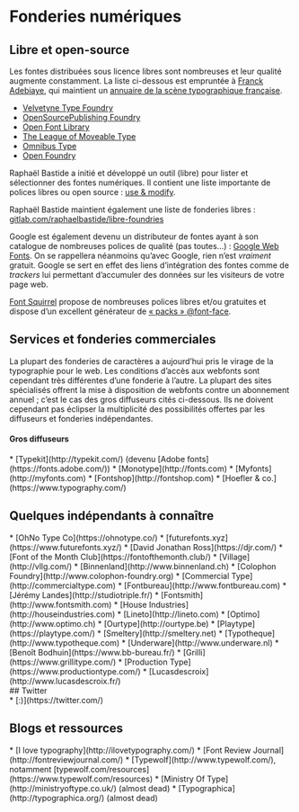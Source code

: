# Fonderies numériques



## Libre et open-source

Les fontes distribuées sous licence libres sont nombreuses et leur qualité augmente constamment. La liste ci-dessous est empruntée à [Franck Adebiaye](http://fadebiaye.com/), qui maintient un [annuaire de la scène typographique française](http://www.fadebiaye.com/type/1554/typo_scene_fr.html).

*   [Velvetyne Type Foundry](http://velvetyne.fr/)
*   [OpenSourcePublishing Foundry](http://ospublish.constantvzw.org/foundry/)
*   [Open Font Library](http://openfontlibrary.org/)
*   [The League of Moveable Type](http://www.theleagueofmoveabletype.com/)
*   [Omnibus Type](http://www.omnibus-type.com/)
*   [Open Foundry](https://open-foundry.com/)

Raphaël Bastide a initié et développé un outil (libre) pour lister et sélectionner des fontes numériques. Il contient une liste importante de polices libres ou open source : [use & modify](http://usemodify.com/).

Raphaël Bastide maintient également une liste de fonderies libres : [gitlab.com/raphaelbastide/libre-foundries](https://gitlab.com/raphaelbastide/libre-foundries)

Google est également devenu un distributeur de fontes ayant à son catalogue de nombreuses polices de qualité (pas toutes…) : [Google Web Fonts](http://www.google.com/webfonts). <span class="blink">On se rappellera néanmoins qu’avec Google, rien n’est _vraiment_ gratuit. Google se sert en effet des liens d’intégration des fontes comme de _trackers_ lui permettant d’accumuler des données sur les visiteurs de votre page web</span>.

[Font Squirrel](http://www.fontsquirrel.com/) propose de nombreuses polices libres et/ou gratuites et dispose d’un excellent générateur de [« packs » @font-face](http://www.fontsquirrel.com/fontface/generator).

## Services et fonderies commerciales

La plupart des fonderies de caractères a aujourd’hui pris le virage de la typographie pour le web. Les conditions d’accès aux webfonts sont cependant très différentes d’une fonderie à l’autre. La plupart des sites spécialisés offrent la mise à disposition de webfonts contre un abonnement annuel ; c’est le cas des gros diffuseurs cités ci-dessous. Ils ne doivent cependant pas éclipser la multiplicité des possibilités offertes par les diffuseurs et fonderies indépendantes.

#### Gros diffuseurs

<div class="gridlist" markdown="1">
*   [Typekit](http://typekit.com/) (devenu [Adobe fonts](https://fonts.adobe.com/))
*   [Monotype](http://fonts.com)
*   [Myfonts](http://myfonts.com)
*   [Fontshop](http://fontshop.com)
*   [Hoefler & co.](https://www.typography.com/)
</div>

## Quelques indépendants à connaître

<div class="gridlist" markdown="1">
*   [OhNo Type Co](https://ohnotype.co/)
*   [futurefonts.xyz](https://www.futurefonts.xyz/)
*   [David Jonathan Ross](https://djr.com/)
*   [Font of the Month Club](https://fontofthemonth.club/)
*   [Village](http://vllg.com/)
*   [Binnenland](http://www.binnenland.ch)
*   [Colophon Foundry](http://www.colophon-foundry.org)
*   [Commercial Type](http://commercialtype.com)
*   [Fontbureau](http://www.fontbureau.com)
*   [Jérémy Landes](http://studiotriple.fr/)
*   [Fontsmith](http://www.fontsmith.com)
*   [House Industries](http://houseindustries.com)
*   [Lineto](http://lineto.com)
*   [Optimo](http://www.optimo.ch)
*   [Ourtype](http://ourtype.be)
*   [Playtype](https://playtype.com/)
*   [Smeltery](http://smeltery.net)
*   [Typotheque](http://www.typotheque.com)
*   [Underware](http://www.underware.nl)
*   [Benoît Bodhuin](https://www.bb-bureau.fr/)
*   [Grilli](https://www.grillitype.com/)
*   [Production Type](https://www.productiontype.com/)
*   [Lucasdescroix](http://www.lucasdescroix.fr/)
</div>
## Twitter

<div class="gridlist" markdown="1">
*   [:)](https://twitter.com/)
</div>

## Blogs et ressources

<div class="gridlist" markdown="1">
*   [I love typography](http://ilovetypography.com/)
*   [Font Review Journal](http://fontreviewjournal.com/)
*   [Typewolf](http://www.typewolf.com/), notamment [typewolf.com/resources](https://www.typewolf.com/resources)
*   [Ministry Of Type](http://ministryoftype.co.uk/) (almost dead)
*   [Typographica](http://typographica.org/) (almost dead)
</div>